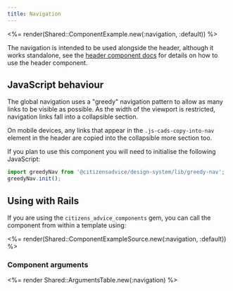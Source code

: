 ```yaml
---
title: Navigation
---
```


<%= render(Shared::ComponentExample.new(:navigation, :default)) %>

The navigation is intended to be used alongside the header, although it works standalone, see the [header component docs](/components/header) for details on how to use the header component.

## JavaScript behaviour

The global navigation uses a "greedy" navigation pattern to allow as many links to be visible as possible. As the width of the viewport is restricted, navigation links fall into a collapsible section.

On mobile devices, any links that appear in the `.js-cads-copy-into-nav` element in the header are copied into the collapsible more section too.

If you plan to use this component you will need to initialise the following JavaScript:

```js
import greedyNav from '@citizensadvice/design-system/lib/greedy-nav';
greedyNav.init();
```

## Using with Rails

If you are using the `citizens_advice_components` gem, you can call the component from within a template using:

<%= render(Shared::ComponentExampleSource.new(:navigation, :default)) %>

### Component arguments

<%= render Shared::ArgumentsTable.new(:navigation) %>
